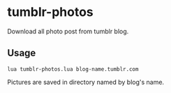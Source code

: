 # tumblr-photos
Download all photo post from tumblr blog.

## Usage
`lua tumblr-photos.lua blog-name.tumblr.com`

Pictures are saved in directory named by blog's name.

